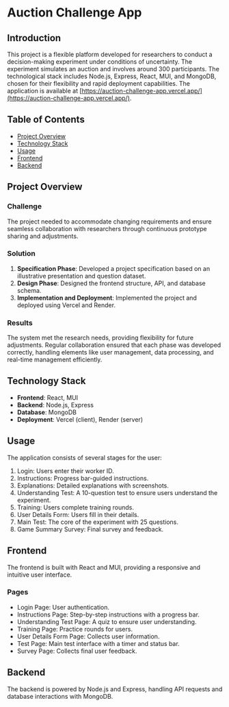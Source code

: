 # Auction Challenge App

## Introduction

This project is a flexible platform developed for researchers to conduct a decision-making experiment under conditions of uncertainty. The experiment simulates an auction and involves around 300 participants. The technological stack includes Node.js, Express, React, MUI, and MongoDB, chosen for their flexibility and rapid deployment capabilities. The application is available at [https://auction-challenge-app.vercel.app/](https://auction-challenge-app.vercel.app/).

## Table of Contents

- [Project Overview](#project-overview)
- [Technology Stack](#technology-stack)
- [Usage](#usage)
- [Frontend](#frontend)
- [Backend](#backend)

## Project Overview

### Challenge

The project needed to accommodate changing requirements and ensure seamless collaboration with researchers through continuous prototype sharing and adjustments.

### Solution

1. **Specification Phase**: Developed a project specification based on an illustrative presentation and question dataset.
2. **Design Phase**: Designed the frontend structure, API, and database schema.
3. **Implementation and Deployment**: Implemented the project and deployed using Vercel and Render.

### Results

The system met the research needs, providing flexibility for future adjustments. Regular collaboration ensured that each phase was developed correctly, handling elements like user management, data processing, and real-time management efficiently.

## Technology Stack

- **Frontend**: React, MUI
- **Backend**: Node.js, Express
- **Database**: MongoDB
- **Deployment**: Vercel (client), Render (server)

## Usage

The application consists of several stages for the user:

1. Login: Users enter their worker ID.
2. Instructions: Progress bar-guided instructions.
3. Explanations: Detailed explanations with screenshots.
4. Understanding Test: A 10-question test to ensure users understand the experiment.
5. Training: Users complete training rounds.
6. User Details Form: Users fill in their details.
7. Main Test: The core of the experiment with 25 questions.
8. Game Summary Survey: Final survey and feedback.

## Frontend

The frontend is built with React and MUI, providing a responsive and intuitive user interface.

### Pages

- Login Page: User authentication.
- Instructions Page: Step-by-step instructions with a progress bar.
- Understanding Test Page: A quiz to ensure user understanding.
- Training Page: Practice rounds for users.
- User Details Form Page: Collects user information.
- Test Page: Main test interface with a timer and status bar.
- Survey Page: Collects final user feedback.

## Backend

The backend is powered by Node.js and Express, handling API requests and database interactions with MongoDB.
